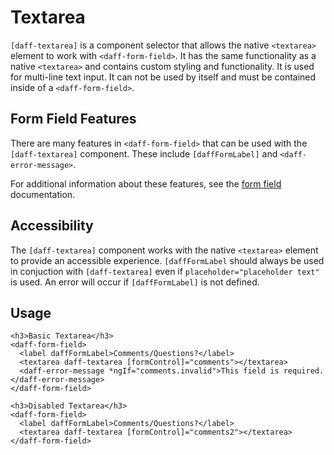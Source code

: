 # Textarea
`[daff-textarea]` is a component selector that allows the native `<textarea>` element to work with `<daff-form-field>`. It has the same functionality as a native `<textarea>` and contains custom styling and functionality. It is used for multi-line text input. It can not be used by itself and must be contained inside of a `<daff-form-field>`.

## Form Field Features
There are many features in `<daff-form-field>` that can be used with the `[daff-textarea]` component. These include `[daffFormLabel]` and `<daff-error-message>`.

For additional information about these features, see the <a href="/form-field">form field</a> documentation.

## Accessibility
  The `[daff-textarea]` component works with the native `<textarea>` element to provide an accessible experience. `[daffFormLabel` should always be used in conjuction with `[daff-textarea]` even if `placeholder="placeholder text"` is used. An error will occur if `[daffFormLabel]` is not defined.

## Usage
```
<h3>Basic Textarea</h3>
<daff-form-field>
  <label daffFormLabel>Comments/Questions?</label>
  <textarea daff-textarea [formControl]="comments"></textarea>
  <daff-error-message *ngIf="comments.invalid">This field is required.</daff-error-message>
</daff-form-field>

<h3>Disabled Textarea</h3>
<daff-form-field>
  <label daffFormLabel>Comments/Questions?</label>
  <textarea daff-textarea [formControl]="comments2"></textarea>
</daff-form-field>
```
